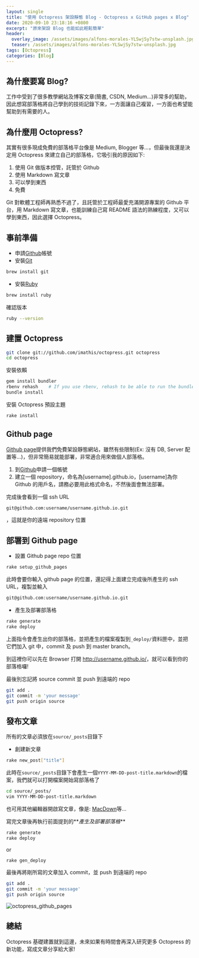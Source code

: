 ```yaml
---
layout: single
title: "使用 Octopress 架設靜態 Blog - Octopress x GitHub pages x Blog"
date: 2020-09-10 23:18:16 +0800
excerpt: "原來架設 Blog 也能如此輕鬆簡單"
header:
  overlay_image: /assets/images/alfons-morales-YLSwjSy7stw-unsplash.jpg
  teaser: /assets/images/alfons-morales-YLSwjSy7stw-unsplash.jpg
tags: [Octopress]
categories: [Blog]
---
```


## 為什麼要寫 Blog?

工作中受到了很多教學網站及博客文章(簡書, CSDN, Medium...)非常多的幫助，因此想寫部落格將自己學到的技術記錄下來，一方面讓自己複習，一方面也希望能幫助到有需要的人。

## 為什麼用 Octopress?

其實有很多現成免費的部落格平台像是 Medium, Blogger 等...，但最後我還是決定用 Octopress 來建立自己的部落格，它吸引我的原因如下:

1. 使用 Git 做版本控管，託管於 Github
2. 使用 Markdown 寫文章
3. 可以學到東西
4. 免費

Git 對軟體工程師再熟悉不過了，且託管於工程師最愛充滿開源專案的 Github 平台，用 Markdown 寫文章，也能訓練自己寫 README 語法的熟練程度，又可以學到東西，因此選擇 Octopress。

## 事前準備

- 申請[Github](https://github.com)帳號
- 安裝[Git](https://git-scm.com)

```bash
brew install git
```

- 安裝[Ruby](https://www.ruby-lang.org/zh_tw/documentation/installation/)

```bash
brew install ruby
```

確認版本

```bash
ruby --version
```

## 建置 Octopress

```bash
git clone git://github.com/imathis/octopress.git octopress
cd octopress
```

安裝依賴

```bash
gem install bundler
rbenv rehash    # If you use rbenv, rehash to be able to run the bundle command
bundle install
```

安裝 Octopress 預設主題

```bash
rake install
```

## Github page

[Github page](https://pages.github.com)提供我們免費架設靜態網站，雖然有些限制(Ex: 沒有 DB, Server 配置等...)，但非常簡易就能部署，非常適合用來做個人部落格。

1. 到[Github](https://github.com)申請一個帳號
2. 建立一個 repository，命名為[username].github.io，[username]為你 Github 的用戶名，請務必要用此格式命名，不然後面會無法部署。

完成後會看到一個 ssh URL

```bash
git@github.com:username/username.github.io.git
```

，這就是你的遠端 repository 位置

## 部署到 Github page

- 設置 Github page repo 位置

```bash
rake setup_github_pages
```

此時會要你輸入 github page 的位置，還記得上面建立完成後所產生的 ssh URL，複製並輸入

```bash
git@github.com:username/username.github.io.git
```

- 產生及部署部落格

```bash
rake generate
rake deploy
```

上面指令會產生出你的部落格，並把產生的檔案複製到`_deploy/`資料匣中，並把它們加入 git 中，commit 及 push 到 master branch。

到這裡你可以先在 Browser 打開 <http://username.github.io/>，就可以看到你的部落格囉!

最後別忘記將 source commit 並 push 到遠端的 repo

```bash
git add .
git commit -m 'your message'
git push origin source
```

## 發布文章

所有的文章必須放在`source/_posts`目錄下

- 創建新文章

```bash
rake new_post["title"]
```

此時在`source/_posts`目錄下會產生一個`YYYY-MM-DD-post-title.markdown`的檔案，我們就可以打開檔案開始寫部落格了

```bash
cd source/_posts/
vim YYYY-MM-DD-post-title.markdown
```

也可用其他編輯器開啟寫文章，像是: [MacDown](https://macdown.uranusjr.com)等...

寫完文章後再執行前面提到的**_產生及部署部落格_**

```bash
rake generate
rake deploy
```

or

```bash
rake gen_deploy
```

最後再將剛所寫的文章加入 commit，並 push 到遠端的 repo

```bash
git add .
git commit -m 'your message'
git push origin source
```

![octopress_github_pages](/blog/assets/images/octopress_github_pages.png)

## 總結

Octopress 基礎建置就到這邊，未來如果有時間會再深入研究更多 Octopress 的新功能，寫成文章分享給大家!
